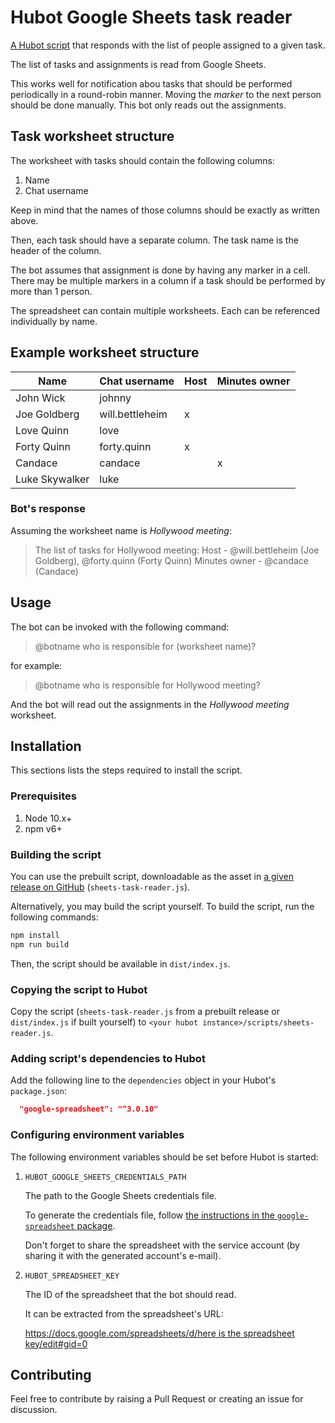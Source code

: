 # Hubot Google Sheets task reader

[A Hubot script](https://hubot.github.com/docs/scripting/) that responds with the list of people
assigned to a given task.

The list of tasks and assignments is read from Google Sheets.

This works well for notification abou tasks that should be performed periodically in a round-robin
manner. Moving the _marker_ to the next person should be done manually. This bot only reads out the
assignments.

## Task worksheet structure

The worksheet with tasks should contain the following columns:

1. Name
2. Chat username

Keep in mind that the names of those columns should be exactly as written above.

Then, each task should have a separate column. The task name is the header of the column.

The bot assumes that assignment is done by having any marker in a cell. There may be multiple
markers in a column if a task should be performed by more than 1 person.

The spreadsheet can contain multiple worksheets. Each can be referenced individually by name.

## Example worksheet structure

| Name           | Chat username   | Host | Minutes owner |
| -------------- | --------------- | ---- | ------------- |
| John Wick      | johnny          |      |               |
| Joe Goldberg   | will.bettleheim | x    |               |
| Love Quinn     | love            |      |               |
| Forty Quinn    | forty.quinn     | x    |               |
| Candace        | candace         |      | x             |
| Luke Skywalker | luke            |      |               |

### Bot's response

Assuming the worksheet name is _Hollywood meeting_:

> The list of tasks for Hollywood meeting:
> Host - @will.bettleheim (Joe Goldberg), @forty.quinn (Forty Quinn)
> Minutes owner - @candace (Candace)

## Usage

The bot can be invoked with the following command:

> @botname who is responsible for (worksheet name)?

for example:

> @botname who is responsible for Hollywood meeting?

And the bot will read out the assignments in the _Hollywood meeting_ worksheet.

## Installation

This sections lists the steps required to install the script.

### Prerequisites

1. Node 10.x+
2. npm v6+

### Building the script

You can use the prebuilt script, downloadable as the asset in [a given release on GitHub](https://github.com/Gelio/hubot-sheets-task-reader/releases) (`sheets-task-reader.js`).

Alternatively, you may build the script yourself. To build the script, run the following commands:

```sh
npm install
npm run build
```

Then, the script should be available in `dist/index.js`.

### Copying the script to Hubot

Copy the script (`sheets-task-reader.js` from a prebuilt release or `dist/index.js` if built
yourself) to `<your hubot instance>/scripts/sheets-reader.js`.

### Adding script's dependencies to Hubot

Add the following line to the `dependencies` object in your Hubot's `package.json`:

```json
  "google-spreadsheet": "^3.0.10"
```

### Configuring environment variables

The following environment variables should be set before Hubot is started:

1. `HUBOT_GOOGLE_SHEETS_CREDENTIALS_PATH`

   The path to the Google Sheets credentials file.

   To generate the credentials file, follow [the instructions in the `google-spreadsheet` package](https://theoephraim.github.io/node-google-spreadsheet/#/getting-started/authentication?id=service-account).

   Don't forget to share the spreadsheet with the service account (by sharing it with the generated
   account's e-mail).

2. `HUBOT_SPREADSHEET_KEY`

   The ID of the spreadsheet that the bot should read.

   It can be extracted from the spreadsheet's URL:

   [https://docs.google.com/spreadsheets/d/here is the spreadsheet key/edit#gid=0]()

## Contributing

Feel free to contribute by raising a Pull Request or creating an issue for discussion.
